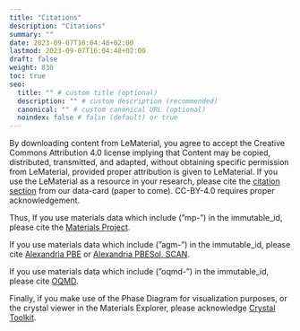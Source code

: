 ```yaml
---
title: "Citations"
description: "Citations"
summary: ""
date: 2023-09-07T16:04:48+02:00
lastmod: 2023-09-07T16:04:48+02:00
draft: false
weight: 830
toc: true
seo:
  title: "" # custom title (optional)
  description: "" # custom description (recommended)
  canonical: "" # custom canonical URL (optional)
  noindex: false # false (default) or true
---
```


By downloading content from LeMaterial, you agree to accept the Creative Commons Attribution 4.0 license implying that Content may be copied, distributed, transmitted, and adapted, without obtaining specific permission from LeMaterial, provided proper attribution is given to LeMaterial. If you use the LeMaterial as a resource in your research, please cite the [citation section](https://huggingface.co/datasets/LeMaterial/LeMat-Bulk#citation-information) from our data-card (paper to come). CC-BY-4.0 requires proper acknowledgement.

Thus,
If you use materials data which include (”mp-”) in the immutable_id, please cite the [Materials Project](https://pubs.aip.org/aip/apm/article/1/1/011002/119685/Commentary-The-Materials-Project-A-materials).

If you use materials data which include (”agm-”) in the immutable_id, please cite [Alexandria PBE](https://www.science.org/doi/10.1126/sciadv.abi7948) or [Alexandria PBESol, SCAN](https://www.nature.com/articles/s41597-022-01177-w).

If you use materials data which include (”oqmd-”) in the immutable_id, please cite [OQMD](https://link.springer.com/article/10.1007/s11837-013-0755-4).

Finally, if you make use of the Phase Diagram for visualization purposes, or the crystal viewer in the Materials Explorer, please acknowledge [Crystal Toolkit](https://github.com/materialsproject/crystaltoolkit).
